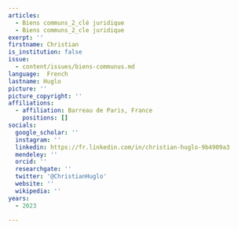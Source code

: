 ```yaml
---
articles:
  - Biens communs_2_clé juridique
  - Biens communs_2_cle juridique
exerpt: ''
firstname: Christian
is_institution: false
issue:
  - content/issues/biens-communus.md
language:  French
lastname: Huglo
picture: ''
picture_copyright: ''
affiliations:
  - affiliation: Barreau de Paris, France
    positions: []
socials:
  google_scholar: ''
  instagram: ''
  linkedin: https://fr.linkedin.com/in/christian-huglo-9b4909a3
  mendeley: ''
  orcid: ''
  researchgate: ''
  twitter: '@ChristianHuglo'
  website: ''
  wikipedia: ''
years:
  - 2023

---
```


